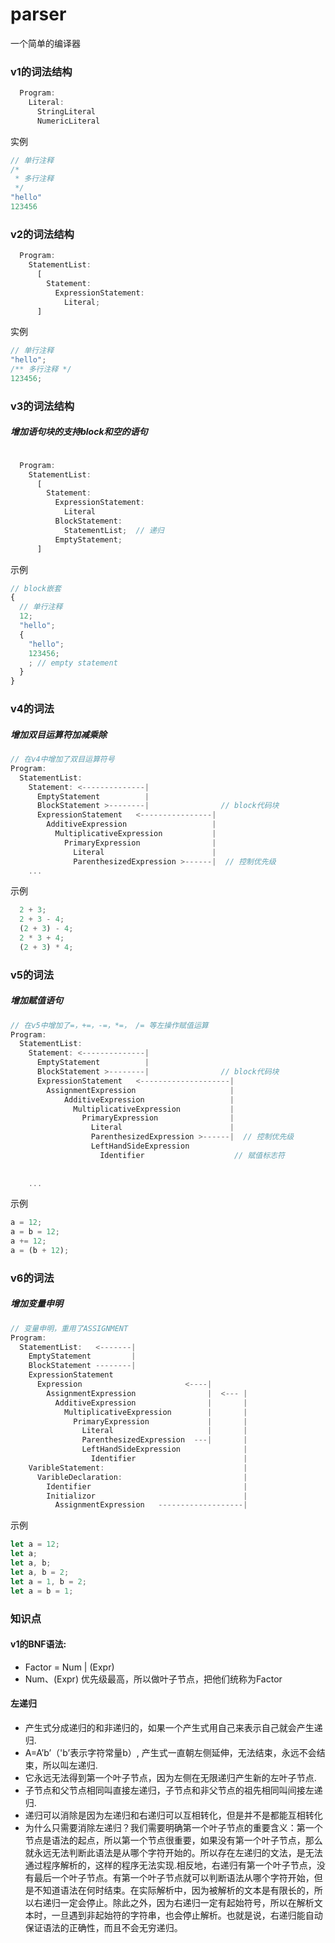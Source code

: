 # parser
一个简单的编译器


### v1的词法结构
```javascript
  Program:
    Literal:
      StringLiteral
      NumericLiteral
```
实例
```javascript
// 单行注释
/*
 * 多行注释
 */
"hello"
123456
```

### v2的词法结构
```javascript
  Program:
    StatementList:
      [
        Statement:
          ExpressionStatement:
            Literal;
      ]
```
实例
```javascript
// 单行注释
"hello";
/** 多行注释 */
123456;
```

### v3的词法结构
##### 增加语句块的支持block和空的语句
```javascript

  Program:
    StatementList:
      [
        Statement: 
          ExpressionStatement:
            Literal
          BlockStatement:
            StatementList;  // 递归
          EmptyStatement;
      ]
```
示例
```javascript
// block嵌套
{
  // 单行注释
  12;
  "hello";
  {
    "hello";
    123456;
    ; // empty statement
  }
}
```

### v4的词法
##### 增加双目运算符加减乘除
```javascript 
// 在v4中增加了双目运算符号
Program:
  StatementList:
    Statement: <--------------|   
      EmptyStatement          |
      BlockStatement >--------|                // block代码块
      ExpressionStatement   <----------------|
        AdditiveExpression                   |
          MultiplicativeExpression           |
            PrimaryExpression                |
              Literal                        |
              ParenthesizedExpression >------|  // 控制优先级
    ...
```
示例
```javascript
  2 + 3;
  2 + 3 - 4;
  (2 + 3) - 4;
  2 * 3 + 4;
  (2 + 3) * 4;
```

### v5的词法
##### 增加赋值语句
```javascript 
// 在v5中增加了=，+=，-=，*=， /= 等左操作赋值运算
Program:
  StatementList:
    Statement: <--------------|   
      EmptyStatement          |
      BlockStatement >--------|                // block代码块
      ExpressionStatement   <--------------------|
        AssignmentExpression                     |
            AdditiveExpression                   |
              MultiplicativeExpression           |
                PrimaryExpression                |
                  Literal                        |
                  ParenthesizedExpression >------|  // 控制优先级
                  LeftHandSideExpression
                    Identifier                    // 赋值标志符  
                
        
    ...
```
示例
```javascript
a = 12;
a = b = 12;
a += 12;
a = (b + 12);
```

### v6的词法
##### 增加变量申明
```javascript 
// 变量申明，重用了ASSIGNMENT
Program:
  StatementList:   <-------|
    EmptyStatement         |
    BlockStatement --------|
    ExpressionStatement
      Expression                       <----|
        AssignmentExpression                |  <--- |
          AdditiveExpression                |       |
            MultiplicativeExpression        |       |
              PrimaryExpression             |       |
                Literal                     |       |
                ParenthesizedExpression  ---|       |
                LeftHandSideExpression              |
                  Identifier                        |
    VaribleStatement:                               |
      VaribleDeclaration:                           |
        Identifier                                  |
        Initializor                                 |
          AssignmentExpression   -------------------|
```
示例
```javascript
let a = 12;
let a;
let a, b;
let a, b = 2;
let a = 1, b = 2;
let a = b = 1;
```



### 知识点
#### v1的BNF语法:
- Factor = Num | (Expr)
- Num、(Expr) 优先级最高，所以做叶子节点，把他们统称为Factor


#### 左递归
- 产生式分成递归的和非递归的，如果一个产生式用自己来表示自己就会产生递归.
- A=A’b’（'b’表示字符常量b）, 产生式一直朝左侧延伸，无法结束，永远不会结束，所以叫左递归.
- 它永远无法得到第一个叶子节点，因为左侧在无限递归产生新的左叶子节点.
- 子节点和父节点相同叫直接左递归，子节点和非父节点的祖先相同叫间接左递归.
- 递归可以消除是因为左递归和右递归可以互相转化，但是并不是都能互相转化
- 为什么只需要消除左递归？我们需要明确第一个叶子节点的重要含义：第一个节点是语法的起点，所以第一个节点很重要，如果没有第一个叶子节点，那么就永远无法判断此语法是从哪个字符开始的。所以存在左递归的文法，是无法通过程序解析的，这样的程序无法实现.相反地，右递归有第一个叶子节点，没有最后一个叶子节点。有第一个叶子节点就可以判断语法从哪个字符开始，但是不知道语法在何时结束。在实际解析中，因为被解析的文本是有限长的，所以右递归一定会停止。除此之外，因为右递归一定有起始符号，所以在解析文本时，一旦遇到非起始符的字符串，也会停止解析。也就是说，右递归能自动保证语法的正确性，而且不会无穷递归。
